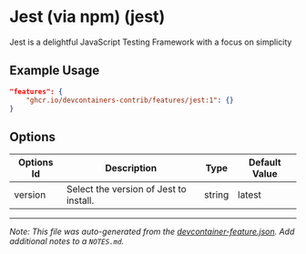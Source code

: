 
# Jest (via npm) (jest)

Jest is a delightful JavaScript Testing Framework with a focus on simplicity

## Example Usage

```json
"features": {
    "ghcr.io/devcontainers-contrib/features/jest:1": {}
}
```

## Options

| Options Id | Description | Type | Default Value |
|-----|-----|-----|-----|
| version | Select the version of Jest to install. | string | latest |



---

_Note: This file was auto-generated from the [devcontainer-feature.json](https://github.com/devcontainers-contrib/features/blob/main/src/jest/devcontainer-feature.json).  Add additional notes to a `NOTES.md`._
